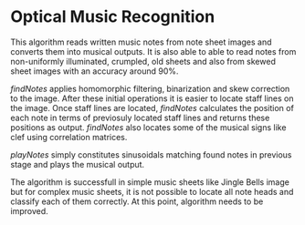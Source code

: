 # Optical Music Recognition
This algorithm reads written music notes from note sheet images and converts them into musical outputs.
It is also able to able to read notes from non-uniformly illuminated, crumpled, old sheets and also from skewed sheet images with an accuracy around 90%.

*findNotes* applies homomorphic filtering, binarization and skew correction to the image. After these initial operations it is easier to locate staff lines on the image. Once staff lines are located, *findNotes* calculates the position of each note in terms of previosuly located staff lines and returns these positions as output. *findNotes* also locates some of the musical signs like clef using correlation matrices.

*playNotes* simply constitutes sinusoidals matching found notes in previous stage and plays the musical output.

The algorithm is successfull in simple music sheets like Jingle Bells image but for complex music sheets, it is not possible to locate all note heads and classify each of them correctly. At this point, algorithm needs to be improved. 
